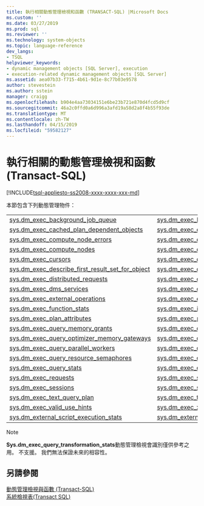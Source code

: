 ```yaml
---
title: 執行相關動態管理檢視和函數 (TRANSACT-SQL) |Microsoft Docs
ms.custom: ''
ms.date: 03/27/2019
ms.prod: sql
ms.reviewer: ''
ms.technology: system-objects
ms.topic: language-reference
dev_langs:
- TSQL
helpviewer_keywords:
- dynamic management objects [SQL Server], execution
- execution-related dynamic management objects [SQL Server]
ms.assetid: aea07b33-f715-4b61-9d1e-8c77b03e9578
author: stevestein
ms.author: sstein
manager: craigg
ms.openlocfilehash: b904e4aa73034151e6be23b721e870d4fcd5d9cf
ms.sourcegitcommit: 46a2c0ffd0a6d996a3afd19a58d2a8f4b55f93de
ms.translationtype: MT
ms.contentlocale: zh-TW
ms.lasthandoff: 04/15/2019
ms.locfileid: "59582127"
---
```

# <a name="execution-related-dynamic-management-views-and-functions-transact-sql"></a>執行相關的動態管理檢視和函數 (Transact-SQL)
[!INCLUDE[tsql-appliesto-ss2008-xxxx-xxxx-xxx-md](../../includes/tsql-appliesto-ss2008-xxxx-xxxx-xxx-md.md)]

  本節包含下列動態管理物件：  
  

|||  
|-|-| 
|[sys.dm_exec_background_job_queue](../../relational-databases/system-dynamic-management-views/sys-dm-exec-background-job-queue-transact-sql.md)|[sys.dm_exec_background_job_queue_stats](../../relational-databases/system-dynamic-management-views/sys-dm-exec-background-job-queue-stats-transact-sql.md)|
|[sys.dm_exec_cached_plan_dependent_objects](../../relational-databases/system-dynamic-management-views/sys-dm-exec-cached-plan-dependent-objects-transact-sql.md)|[sys.dm_exec_cached_plans](../../relational-databases/system-dynamic-management-views/sys-dm-exec-cached-plans-transact-sql.md)|
|[sys.dm_exec_compute_node_errors](../../relational-databases/system-dynamic-management-views/sys-dm-exec-compute-node-errors-transact-sql.md)|[sys.dm_exec_compute_node_status](../../relational-databases/system-dynamic-management-views/sys-dm-exec-compute-node-status-transact-sql.md)|
|[sys.dm_exec_compute_nodes](../../relational-databases/system-dynamic-management-views/sys-dm-exec-compute-nodes-transact-sql.md)|[sys.dm_exec_connections](../../relational-databases/system-dynamic-management-views/sys-dm-exec-connections-transact-sql.md)|
|[sys.dm_exec_cursors](../../relational-databases/system-dynamic-management-views/sys-dm-exec-cursors-transact-sql.md)|[sys.dm_exec_describe_first_result_set](../../relational-databases/system-dynamic-management-views/sys-dm-exec-describe-first-result-set-transact-sql.md)|
|[sys.dm_exec_describe_first_result_set_for_object](../../relational-databases/system-dynamic-management-views/sys-dm-exec-describe-first-result-set-for-object-transact-sql.md)|[sys.dm_exec_distributed_request_steps](../../relational-databases/system-dynamic-management-views/sys-dm-exec-distributed-request-steps-transact-sql.md)|
|[sys.dm_exec_distributed_requests](../../relational-databases/system-dynamic-management-views/sys-dm-exec-distributed-requests-transact-sql.md)|[sys.dm_exec_distributed_sql_requests](../../relational-databases/system-dynamic-management-views/sys-dm-exec-distributed-sql-requests-transact-sql.md)|
|[sys.dm_exec_dms_services](../../relational-databases/system-dynamic-management-views/sys-dm-exec-dms-services-transact-sql.md)|[sys.dm_exec_dms_workers](../../relational-databases/system-dynamic-management-views/sys-dm-exec-dms-workers-transact-sql.md)|
|[sys.dm_exec_external_operations](../../relational-databases/system-dynamic-management-views/sys-dm-exec-external-operations-transact-sql.md)|[sys.dm_exec_external_work](../../relational-databases/system-dynamic-management-views/sys-dm-exec-external-work-transact-sql.md)|
|[sys.dm_exec_function_stats](../../relational-databases/system-dynamic-management-views/sys-dm-exec-function-stats-transact-sql.md)| [sys.dm_exec_input_buffer](../../relational-databases/system-dynamic-management-views/sys-dm-exec-input-buffer-transact-sql.md)|
|[sys.dm_exec_plan_attributes](../../relational-databases/system-dynamic-management-views/sys-dm-exec-plan-attributes-transact-sql.md)|[sys.dm_exec_procedure_stats](../../relational-databases/system-dynamic-management-views/sys-dm-exec-procedure-stats-transact-sql.md)|
|[sys.dm_exec_query_memory_grants](../../relational-databases/system-dynamic-management-views/sys-dm-exec-query-memory-grants-transact-sql.md)|[sys.dm_exec_query_optimizer_info](../../relational-databases/system-dynamic-management-views/sys-dm-exec-query-optimizer-info-transact-sql.md)|
|[sys.dm_exec_query_optimizer_memory_gateways](../../relational-databases/system-dynamic-management-views/sys-dm-exec-query-optimizer-memory-gateways.md) |[sys.dm_exec_query_plan](../../relational-databases/system-dynamic-management-views/sys-dm-exec-query-plan-transact-sql.md) |
|[sys.dm_exec_query_parallel_workers](../../relational-databases/system-dynamic-management-views/sys-dm-exec-query-parallel-workers-transact-sql.md)|[sys.dm_exec_query_profiles](../../relational-databases/system-dynamic-management-views/sys-dm-exec-query-profiles-transact-sql.md)|
|[sys.dm_exec_query_resource_semaphores](../../relational-databases/system-dynamic-management-views/sys-dm-exec-query-resource-semaphores-transact-sql.md)|[sys.dm_exec_query_statistics_xml](../../relational-databases/system-dynamic-management-views/sys-dm-exec-query-statistics-xml-transact-sql.md)|
|[sys.dm_exec_query_stats](../../relational-databases/system-dynamic-management-views/sys-dm-exec-query-stats-transact-sql.md)|[sys.dm_exec_query_plan_stats](../../relational-databases/system-dynamic-management-views/sys-dm-exec-query-plan-stats-transact-sql.md)|
|[sys.dm_exec_requests](../../relational-databases/system-dynamic-management-views/sys-dm-exec-requests-transact-sql.md)|[sys.dm_exec_session_wait_stats](../../relational-databases/system-dynamic-management-views/sys-dm-exec-session-wait-stats-transact-sql.md)|
|[sys.dm_exec_sessions](../../relational-databases/system-dynamic-management-views/sys-dm-exec-sessions-transact-sql.md)|[sys.dm_exec_sql_text](../../relational-databases/system-dynamic-management-views/sys-dm-exec-sql-text-transact-sql.md)|
|[sys.dm_exec_text_query_plan](../../relational-databases/system-dynamic-management-views/sys-dm-exec-text-query-plan-transact-sql.md)|[sys.dm_exec_trigger_stats](../../relational-databases/system-dynamic-management-views/sys-dm-exec-trigger-stats-transact-sql.md)|
|[sys.dm_exec_valid_use_hints](../../relational-databases/system-dynamic-management-views/sys-dm-exec-valid-use-hints-transact-sql.md)|[sys.dm_exec_xml_handles](../../relational-databases/system-dynamic-management-views/sys-dm-exec-xml-handles-transact-sql.md)|
|[sys.dm_external_script_execution_stats](../../relational-databases/system-dynamic-management-views/sys-dm-external-script-execution-stats.md)|[sys.dm_external_script_requests](../../relational-databases/system-dynamic-management-views/sys-dm-external-script-requests.md) |

  
> [!NOTE]  
>  **Sys.dm_exec_query_transformation_stats**動態管理檢視會識別僅供參考之用。 不支援。 我們無法保證未來的相容性。  
  
## <a name="see-also"></a>另請參閱  
 [動態管理檢視與函數 &#40;Transact-SQL&#41;](~/relational-databases/system-dynamic-management-views/system-dynamic-management-views.md)   
 [系統檢視表&#40;Transact SQL&#41;](https://msdn.microsoft.com/library/35a6161d-7f43-4e00-bcd3-3091f2015e90)  
  
  

